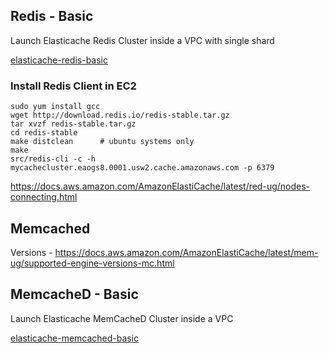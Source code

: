 
## Redis - Basic

Launch Elasticache Redis Cluster inside a VPC with single shard

[elasticache-redis-basic](elasticache-redis-basic.yaml)

### Install Redis Client in EC2

```
sudo yum install gcc
wget http://download.redis.io/redis-stable.tar.gz
tar xvzf redis-stable.tar.gz
cd redis-stable
make distclean      # ubuntu systems only
make
src/redis-cli -c -h mycachecluster.eaogs8.0001.usw2.cache.amazonaws.com -p 6379
```

https://docs.aws.amazon.com/AmazonElastiCache/latest/red-ug/nodes-connecting.html

## Memcached

Versions - https://docs.aws.amazon.com/AmazonElastiCache/latest/mem-ug/supported-engine-versions-mc.html

## MemcacheD - Basic

Launch Elasticache MemCacheD Cluster inside a VPC

[elasticache-memcached-basic](elasticache-memcached-basic.yaml)
